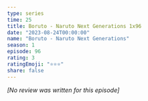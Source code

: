 ```yaml
---
type: series
time: 25
title: Boruto - Naruto Next Generations 1x96
date: "2023-08-24T00:00:00"
name: "Boruto - Naruto Next Generations"
season: 1
episode: 96
rating: 3
ratingEmoji: "⭐️⭐️⭐️"
share: false
---
```


_[No review was written for this episode]_